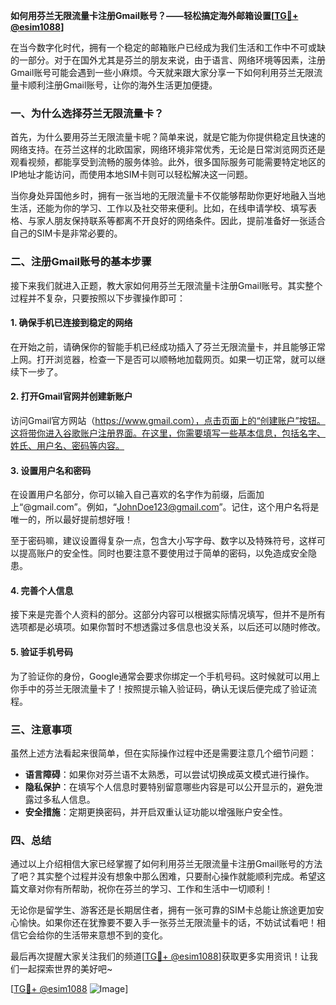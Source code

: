 **如何用芬兰无限流量卡注册Gmail账号？——轻松搞定海外邮箱设置[[TG💪+ @esim1088](https://t.me/s/esim1088)]**

在当今数字化时代，拥有一个稳定的邮箱账户已经成为我们生活和工作中不可或缺的一部分。对于在国外尤其是芬兰的朋友来说，由于语言、网络环境等因素，注册Gmail账号可能会遇到一些小麻烦。今天就来跟大家分享一下如何利用芬兰无限流量卡顺利注册Gmail账号，让你的海外生活更加便捷。

### 一、为什么选择芬兰无限流量卡？

首先，为什么要用芬兰无限流量卡呢？简单来说，就是它能为你提供稳定且快速的网络支持。在芬兰这样的北欧国家，网络环境非常优秀，无论是日常浏览网页还是观看视频，都能享受到流畅的服务体验。此外，很多国际服务可能需要特定地区的IP地址才能访问，而使用本地SIM卡则可以轻松解决这一问题。

当你身处异国他乡时，拥有一张当地的无限流量卡不仅能够帮助你更好地融入当地生活，还能为你的学习、工作以及社交带来便利。比如，在线申请学校、填写表格、与家人朋友保持联系等都离不开良好的网络条件。因此，提前准备好一张适合自己的SIM卡是非常必要的。

### 二、注册Gmail账号的基本步骤

接下来我们就进入正题，教大家如何用芬兰无限流量卡注册Gmail账号。其实整个过程并不复杂，只要按照以下步骤操作即可：

#### 1. 确保手机已连接到稳定的网络

在开始之前，请确保你的智能手机已经成功插入了芬兰无限流量卡，并且能够正常上网。打开浏览器，检查一下是否可以顺畅地加载网页。如果一切正常，就可以继续下一步了。

#### 2. 打开Gmail官网并创建新账户

访问Gmail官方网站（https://www.gmail.com），点击页面上的“创建账户”按钮。这将带你进入谷歌账户注册界面。在这里，你需要填写一些基本信息，包括名字、姓氏、用户名、密码等内容。

#### 3. 设置用户名和密码

在设置用户名部分，你可以输入自己喜欢的名字作为前缀，后面加上“@gmail.com”。例如，“JohnDoe123@gmail.com”。记住，这个用户名将是唯一的，所以最好提前想好哦！

至于密码嘛，建议设置得复杂一点，包含大小写字母、数字以及特殊符号，这样可以提高账户的安全性。同时也要注意不要使用过于简单的密码，以免造成安全隐患。

#### 4. 完善个人信息

接下来是完善个人资料的部分。这部分内容可以根据实际情况填写，但并不是所有选项都是必填项。如果你暂时不想透露过多信息也没关系，以后还可以随时修改。

#### 5. 验证手机号码

为了验证你的身份，Google通常会要求你绑定一个手机号码。这时候就可以用上你手中的芬兰无限流量卡了！按照提示输入验证码，确认无误后便完成了验证流程。

### 三、注意事项

虽然上述方法看起来很简单，但在实际操作过程中还是需要注意几个细节问题：

- **语言障碍**：如果你对芬兰语不太熟悉，可以尝试切换成英文模式进行操作。
- **隐私保护**：在填写个人信息时要特别留意哪些内容是可以公开显示的，避免泄露过多私人信息。
- **安全措施**：定期更换密码，并开启双重认证功能以增强账户安全性。

### 四、总结

通过以上介绍相信大家已经掌握了如何利用芬兰无限流量卡注册Gmail账号的方法了吧？其实整个过程并没有想象中那么困难，只要耐心操作就能顺利完成。希望这篇文章对你有所帮助，祝你在芬兰的学习、工作和生活中一切顺利！

无论你是留学生、游客还是长期居住者，拥有一张可靠的SIM卡总能让旅途更加安心愉快。如果你还在犹豫要不要入手一张芬兰无限流量卡的话，不妨试试看吧！相信它会给你的生活带来意想不到的变化。

最后再次提醒大家关注我们的频道[[TG💪+ @esim1088](https://t.me/s/esim1088)]获取更多实用资讯！让我们一起探索世界的美好吧~

[[TG💪+ @esim1088](https://t.me/s/esim1088) ![Image](https://i.postimg.cc/4NQfJmqS/Snipaste-2025-05-13-00-14-12.png)]